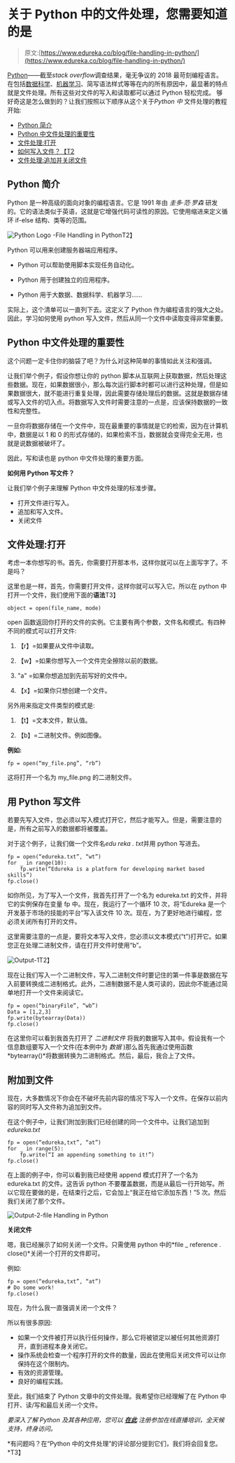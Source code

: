 # 关于 Python 中的文件处理，您需要知道的是

> 原文:[https://www.edureka.co/blog/file-handling-in-python/](https://www.edureka.co/blog/file-handling-in-python/)

[Python](https://www.edureka.co/blog/python-tutorial/)——截至*stack overflow*调查结果，毫无争议的 2018 最苛刻编程语言。在包括[数据科学](https://www.edureka.co/blog/data-science-tutorial/)、[机器学习](https://www.edureka.co/blog/machine-learning-tutorial/)、简写语法样式等等在内的所有原因中，最显著的特点就是文件处理。所有这些对文件的写入和读取都可以通过 Python 轻松完成。 够好奇这是怎么做到的？让我们按照以下顺序从这个关于*Python 中* 文件处理的教程开始:

*   [Python 简介](#what)
*   [Python 中文件处理的重要性](#importance)
*   [文件处理:打开](#opening)
*   [如何写入文件？【T2](#write)
*   [文件处理:追加并关闭文件](#closing)

## **Python 简介**

Python 是一种高级的面向对象的编程语言。它是 1991 年由 *圭多·范·罗森* 研发的。它的语法类似于英语，这就是它增强代码可读性的原因。它使用缩进来定义循环 if-else 结构、类等的范围。

![Python Logo -File Handling in Python ](../Images/14c38303d4c9a170a159d4641d6bbe3f.png)T2】

Python 可以用来创建服务器端应用程序。

*   Python 可以帮助使用脚本实现任务自动化。

*   Python 用于创建独立的应用程序。

*   Python 用于大数据、数据科学、机器学习……

实际上，这个清单可以一直列下去。这定义了 Python 作为编程语言的强大之处。因此，学习如何使用 python 写入文件，然后从同一个文件中读取变得非常重要。

## **Python 中文件处理的重要性**

这个问题一定卡住你的脑袋了吧？为什么对这种简单的事情如此关注和强调。

让我们举个例子，假设你想让你的 python 脚本从互联网上获取数据，然后处理这些数据。现在，如果数据很小，那么每次运行脚本时都可以进行这种处理，但是如果数据很大，就不能进行重复处理，因此需要存储处理后的数据。这就是数据存储或写入文件的切入点。将数据写入文件时需要注意的一点是，应该保持数据的一致性和完整性。

一旦你将数据存储在一个文件中，现在最重要的事情就是它的检索，因为在计算机中，数据是以 1 和 0 的形式存储的，如果检索不当，数据就会变得完全无用，也就是说数据被破坏了。

因此，写和读也是 python 中文件处理的重要方面。

**如何用 Python 写文件？**

让我们举个例子来理解 Python 中文件处理的标准步骤。

*   打开文件进行写入。
*   追加和写入文件。
*   关闭文件

## **文件处理:打开**

考虑一本你想写的书。首先，你需要打开那本书，这样你就可以在上面写字了。不是吗？

这里也是一样，首先，你需要打开文件，这样你就可以写入它。所以在 python 中打开一个文件，我们使用下面的**语法**T3】

```
object = open(file_name, mode)
```

open 函数返回你打开的文件的实例。它主要有两个参数，文件名和模式。有四种不同的模式可以打开文件:

1.  【r】=如果要从文件中读取。

2.  【w】=如果你想写入一个文件完全擦除以前的数据。

3.  "a" =如果你想追加到先前写好的文件中。

4.  【x】=如果你只想创建一个文件。

另外用来指定文件类型的模式是:

1.  【t】=文本文件，默认值。

2.  【b】=二进制文件。例如图像。

**例如:**

```
fp = open(“my_file.png”, “rb”)
```

这将打开一个名为 my_file.png 的二进制文件。

## **用 Python 写文件**

若要先写入文件，您必须以写入模式打开它，然后才能写入。但是，需要注意的是，所有之前写入的数据都将被覆盖。

对于这个例子，让我们做一个文件名*edu reka . txt*并用 python 写进去。

```
fp = open(“edureka.txt”, “wt”)
for _ in range(10):
	fp.write(“Edureka is a platform for developing market based skills”)
fp.close()

```

如你所见，为了写入一个文件，我首先打开了一个名为 edureka.txt 的文件，并将它的实例保存在变量 fp 中。现在，我运行了一个循环 10 次，将“Edureka 是一个开发基于市场的技能的平台”写入该文件 10 次。现在，为了更好地进行编程，您必须关闭所有打开的文件。

这里需要注意的一点是，要将文本写入文件，您必须以文本模式(“t”)打开它。如果您正在处理二进制文件，请在打开文件时使用“b”。

![Output-1](../Images/04e20e17c6530e5f5bc74fb4f53ca16b.png)T2】

现在让我们写入一个二进制文件，写入二进制文件时要记住的第一件事是数据在写入前要转换成二进制格式。此外，二进制数据不是人类可读的，因此你不能通过简单地打开一个文件来阅读它。

```
fp = open(“binaryFile”, “wb”)
Data = [1,2,3]
fp.write(bytearray(Data))
fp.close()
```

在这里你可以看到我首先打开了 *二进制文件* 将我的数据写入其中。假设我有一个信息数组要写入一个文件(在本例中为 *数据* )那么首先我通过使用函数*bytearray()*将数据转换为二进制格式。然后，最后，我合上了文件。

## **附加到文件**

现在，大多数情况下你会在不破坏先前内容的情况下写入一个文件。在保存以前内容的同时写入文件称为追加到文件。

在这个例子中，让我们附加到我们已经创建的同一个文件中。让我们追加到 *edureka.txt*

```
fp = open(“edureka,txt”, “at”)
for _ in range(5):
	fp.write(“I am appending something to it!”)
fp.close()
```

在上面的例子中，你可以看到我已经使用 append 模式打开了一个名为 edureka.txt 的文件。这告诉 python 不要覆盖数据，而是从最后一行开始写。所以它现在要做的是，在结束行之后，它会加上“我正在给它添加东西！”5 次。然后我们关闭了那个文件。

![Output-2-file Handling in Python](../Images/f8dcf9a13589dc973c92a7272d2f0a63.png)

**关闭文件**

嗯，我已经展示了如何关闭一个文件。只需使用 python 中的*file _ reference . close()*关闭一个打开的文件即可。

例如:

```
fp = open(“edureka,txt”, “at”)
# Do some work!
fp.close()
```

现在，为什么我一直强调关闭一个文件？

所以有很多原因:

*   如果一个文件被打开以执行任何操作，那么它将被锁定以被任何其他资源打开，直到进程本身关闭它。
*   操作系统会检查一个程序打开的文件的数量，因此在使用后关闭文件可以让你保持在这个限制内。
*   有效的资源管理。
*   良好的编程实践。

至此，我们结束了 Python 文章中的文件处理。我希望你已经理解了在 Python 中打开、读/写和最后关闭一个文件。

*要深入了解 Python 及其各种应用，您可以 [**在此**](https://www.edureka.co/python/) 注册参加在线直播培训，全天候支持，终身访问。*

*有问题吗？在“Python 中的文件处理”的评论部分提到它们，我们将会回复您。*T3】